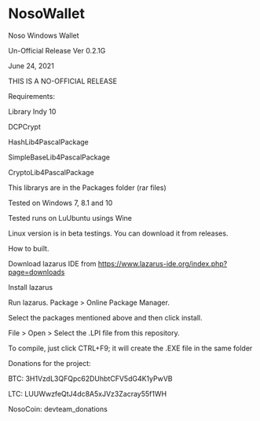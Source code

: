 # NosoWallet
Noso Windows Wallet


Un-Official Release Ver 0.2.1G


June 24, 2021


THIS IS A NO-OFFICIAL RELEASE


Requirements:

Library Indy 10


DCPCrypt


HashLib4PascalPackage


SimpleBaseLib4PascalPackage


CryptoLib4PascalPackage


This librarys are in the Packages folder (rar files) 

Tested on Windows 7, 8.1 and 10


Tested runs on LuUbuntu usings Wine


Linux version is in beta testings. 
You can download it from releases.


How to built.


Download lazarus IDE from https://www.lazarus-ide.org/index.php?page=downloads


Install lazarus


Run lazarus. Package > Online Package Manager.


Select the packages mentioned above and then click install.


File > Open > Select the .LPI file from this repository.


To compile, just click CTRL+F9; it will create the .EXE file in the same folder



Donations for the project:



BTC: 3H1VzdL3QFQpc62DUhbtCFV5dG4K1yPwVB


LTC: LUUWwzfeQtJ4dc8A5xJVz3Zacray55f1WH


NosoCoin: devteam_donations
